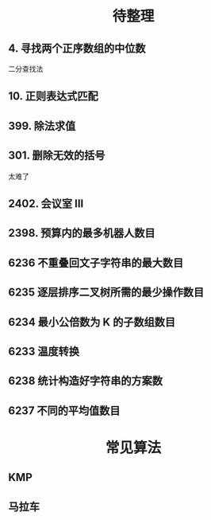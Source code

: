 # <center>待整理</center>

## 4. 寻找两个正序数组的中位数

二分查找法

## 10. 正则表达式匹配

## 399. 除法求值

## 301. 删除无效的括号
太难了

## 2402. 会议室 III

## 2398. 预算内的最多机器人数目

## 6236 不重叠回文子字符串的最大数目

## 6235 逐层排序二叉树所需的最少操作数目

## 6234 最小公倍数为 K 的子数组数目

## 6233 温度转换

## 6238 统计构造好字符串的方案数

## 6237 不同的平均值数目

# <center>常见算法<center>

## KMP

## 马拉车